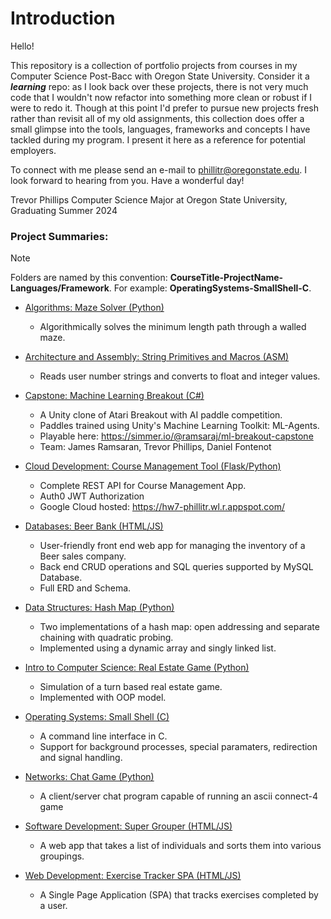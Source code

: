 # Introduction
Hello!

This repository is a collection of portfolio projects from courses in my Computer Science Post-Bacc with Oregon State University. Consider it a ***learning*** repo: as I look back over these projects, there is not very much code that I wouldn't now refactor into something more clean or robust if I were to redo it. Though at this point I'd prefer to pursue new projects fresh rather than revisit all of my old assignments, this collection does offer a small glimpse into the tools, languages, frameworks and concepts I have tackled during my program. I present it here as a reference for potential employers.

To connect with me please send an e-mail to [phillitr@oregonstate.edu](mailto:phillitr@oregonstate.edu). I look forward to hearing from you. Have a wonderful day!

Trevor Phillips
Computer Science Major at Oregon State University, Graduating Summer 2024


### Project Summaries:
> [!NOTE]
> Folders are named by this convention: **CourseTitle-ProjectName-Languages/Framework**. 
> For example: **OperatingSystems-SmallShell-C**.
 
- [Algorithms: Maze Solver (Python)](<Algorithms-MazeSolver-Python>)
    - Algorithmically solves the minimum length path through a walled maze.

- [Architecture and Assembly: String Primitives and Macros (ASM)](<Architecture-StringPrimitivesMacros-ASM>)
    - Reads user number strings and converts to float and integer values.

- [Capstone: Machine Learning Breakout (C#)](<Capstone-MachineLearningBreakout-CSharp>)
    - A Unity clone of Atari Breakout with AI paddle competition.
    - Paddles trained using Unity's Machine Learning Toolkit: ML-Agents.
    - Playable here: https://simmer.io/@ramsaraj/ml-breakout-capstone
    - Team: James Ramsaran, Trevor Phillips, Daniel Fontenot

- [Cloud Development: Course Management Tool (Flask/Python)](<CloudDevelopment-CourseManagementTool-Flask&Python>)
    - Complete REST API for Course Management App.
    - Auth0 JWT Authorization
    - Google Cloud hosted: https://hw7-phillitr.wl.r.appspot.com/

- [Databases: Beer Bank (HTML/JS)](<Databases-BeerBank-NodeJS&HTML>)
    - User-friendly front end web app for managing the inventory of a Beer sales company.
    - Back end CRUD operations and SQL queries supported by MySQL Database.
    - Full ERD and Schema.

- [Data Structures: Hash Map (Python)](<DataStructures-HashMap-Python>)
    - Two implementations of a hash map: open addressing and separate chaining with quadratic probing.
    - Implemented using a dynamic array and singly linked list.

- [Intro to Computer Science: Real Estate Game (Python)](<IntroCS-RealEstateGame-Python>)
    - Simulation of a turn based real estate game.
    - Implemented with OOP model.

- [Operating Systems: Small Shell (C)](<OperatingSystems-SmallShell-C>)
    - A command line interface in C.
    - Support for background processes, special paramaters, redirection and signal handling.

- [Networks: Chat Game (Python)](<Networks-ChatGame-Python>)
    - A client/server chat program capable of running an ascii connect-4 game 

- [Software Development: Super Grouper (HTML/JS)](<SoftwareDevelopment-SuperGrouper-NodeJS&HTML>)
    - A web app that takes a list of individuals and sorts them into various groupings.

- [Web Development: Exercise Tracker SPA (HTML/JS)](<WebDevelopment-ExerciseTrackerSPA-NodeJS&HTML>)
    - A Single Page Application (SPA) that tracks exercises completed by a user.